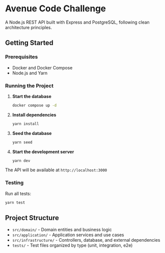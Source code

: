 # Avenue Code Challenge

A Node.js REST API built with Express and PostgreSQL, following clean architecture principles.

## Getting Started

### Prerequisites

- Docker and Docker Compose
- Node.js and Yarn

### Running the Project

1. **Start the database**
   ```bash
   docker compose up -d
   ```

2. **Install dependencies**
   ```bash
   yarn install
   ```

3. **Seed the database**
   ```bash
   yarn seed
   ```

4. **Start the development server**
   ```bash
   yarn dev
   ```

The API will be available at `http://localhost:3000`

### Testing

Run all tests:
```bash
yarn test
```

## Project Structure

- `src/domain/` - Domain entities and business logic
- `src/application/` - Application services and use cases
- `src/infrastructure/` - Controllers, database, and external dependencies
- `tests/` - Test files organized by type (unit, integration, e2e)
